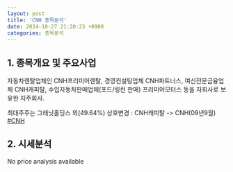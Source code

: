 ```yaml
---
layout: post
title: 'CNH 종목분석'
date: 2024-10-27 21:20:23 +0900
categories: 종목분석
---
```


## 1. 종목개요 및 주요사업

자동차렌탈업체인 CNH프리미어렌탈, 경영컨설팅업체 CNH파트너스, 여신전문금융업체 CNH캐피탈, 수입자동차판매업체(포드/링컨 판매) 프리미어모터스 등을 자회사로 보유한 지주회사. 

최대주주는 그래닛홀딩스 외(49.64%) 상호변경 : CNH캐피탈 -> CNH(09년9월)
[#CNH](#)

## 2. 시세분석

No price analysis available
